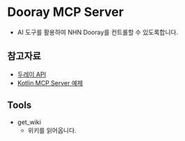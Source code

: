 # Dooray MCP Server

- AI 도구를 활용하여 NHN Dooray를 컨트롤할 수 있도록합니다.

## 참고자료

- [두레이 API](https://helpdesk.dooray.com/share/pages/9wWo-xwiR66BO5LGshgVTg/2939987647631384419)
- [Kotlin MCP Server 예제](**https://github.com/modelcontextprotocol/kotlin-sdk/blob/main/samples/weather-stdio-server/src/main/kotlin/io/modelcontextprotocol/sample/server/McpWeatherServer.kt)

## Tools

- get_wiki
  - 위키를 읽어옵니다.